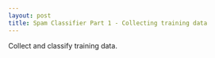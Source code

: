 ```yaml
---
layout: post
title: Spam Classifier Part 1 - Collecting training data
---
```


Collect and classify training data.
